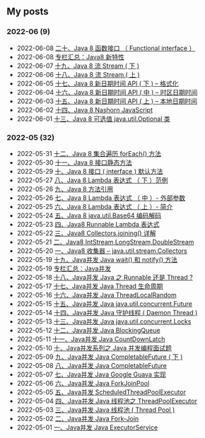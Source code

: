 ## My posts  
### **2022-06** (9)  
- 2022-06-08 [二十、Java 8 函数接口 （ Functional interface ）](https://tryrun.gitee.io/posts/783096c.html)  
- 2022-06-08 [专栏汇总：Java8 新特性](https://tryrun.gitee.io/posts/b4cd1e40.html)  
- 2022-06-07 [十九、Java 8 流 Stream ( 下 )](https://tryrun.gitee.io/posts/f4456923.html)  
- 2022-06-06 [十八、Java 8 流 Stream ( 上 )](https://tryrun.gitee.io/posts/62e87c35.html)  
- 2022-06-05 [十七、Java 8 新日期时间 API ( 下 ) – 格式化](https://tryrun.gitee.io/posts/1054668a.html)  
- 2022-06-04 [十六、Java 8 新日期时间 API ( 中 ) – 时区日期时间](https://tryrun.gitee.io/posts/65f9a50c.html)  
- 2022-06-03 [十五、Java 8 新日期时间 API ( 上 ) – 本地日期时间](https://tryrun.gitee.io/posts/a5516f38.html)  
- 2022-06-02 [十四、Java 8 Nashorn JavaScript](https://tryrun.gitee.io/posts/9a637408.html)  
- 2022-06-01 [十三、Java 8 可选值 java.util.Optional 类](https://tryrun.gitee.io/posts/3b70afd5.html)  
  
  
### **2022-05** (32)  
- 2022-05-31 [十二、Java 8 集合遍历 forEach() 方法](https://tryrun.gitee.io/posts/8d0e4be4.html)  
- 2022-05-30 [十一、Java 8 接口静态方法](https://tryrun.gitee.io/posts/e3c8b1a4.html)  
- 2022-05-29 [十、Java 8 接口 ( interface ) 默认方法](https://tryrun.gitee.io/posts/efaf0a50.html)  
- 2022-05-27 [八、Java 8 Lambda 表达式 （ 下 ）范例](https://tryrun.gitee.io/posts/6fd40a1c.html)  
- 2022-05-26 [九、Java 8 方法引用](https://tryrun.gitee.io/posts/4d9ed831.html)  
- 2022-05-26 [七、Java 8 Lambda 表达式 （ 中 ）- 外部参数](https://tryrun.gitee.io/posts/5fb1bf39.html)  
- 2022-05-25 [六、Java 8 Lambda 表达式 （ 上 ）- 简介](https://tryrun.gitee.io/posts/2bc5fe4b.html)  
- 2022-05-24 [五、Java 8 java.util.Base64 编码解码](https://tryrun.gitee.io/posts/d747711e.html)  
- 2022-05-23 [四、Java8 Runnable Lambda 表达式](https://tryrun.gitee.io/posts/2063f33b.html)  
- 2022-05-22 [三、Java8 Collectors.joining() 详解](https://tryrun.gitee.io/posts/76994fd6.html)  
- 2022-05-21 [二、Java8 IntStream,LongStream,DoubleStream](https://tryrun.gitee.io/posts/edc65d6d.html)  
- 2022-05-20 [一、Java8 收集器 – java.util.stream.Collectors](https://tryrun.gitee.io/posts/c2245ef4.html)  
- 2022-05-19 [十九、Java并发 Java wait() 和 notify() 方法](https://tryrun.gitee.io/posts/2b1d309b.html)  
- 2022-05-19 [专栏汇总：Java并发](https://tryrun.gitee.io/posts/718bea50.html)  
- 2022-05-18 [十八、Java并发 Java 之 Runnable 还是 Thread ?](https://tryrun.gitee.io/posts/c969ad4b.html)  
- 2022-05-17 [十七、Java并发 Java Thread 生命周期](https://tryrun.gitee.io/posts/9c8c1a2d.html)  
- 2022-05-16 [十六、Java并发 Java ThreadLocalRandom](https://tryrun.gitee.io/posts/9c264667.html)  
- 2022-05-15 [十五、Java并发 Java java.util.concurrent.Future](https://tryrun.gitee.io/posts/50778af3.html)  
- 2022-05-14 [十四、Java并发 Java 守护线程 ( Daemon Thread )](https://tryrun.gitee.io/posts/a36784de.html)  
- 2022-05-13 [十三、Java并发 Java java.util.concurrent.Locks](https://tryrun.gitee.io/posts/e2353faf.html)  
- 2022-05-12 [十二、Java并发 Java BlockingQueue](https://tryrun.gitee.io/posts/deede7ad.html)  
- 2022-05-11 [十一、Java并发 Java CountDownLatch](https://tryrun.gitee.io/posts/92030527.html)  
- 2022-05-10 [十、Java并发系列之 Java 并发编程面试题](https://tryrun.gitee.io/posts/774c589b.html)  
- 2022-05-09 [九、Java并发 Java CompletableFuture ( 下 )](https://tryrun.gitee.io/posts/47722b62.html)  
- 2022-05-08 [八、Java并发 Java CompletableFuture](https://tryrun.gitee.io/posts/1e640cc2.html)  
- 2022-05-07 [七、Java并发 Java Google Guava 实现](https://tryrun.gitee.io/posts/cb5d7b3f.html)  
- 2022-05-06 [六、Java并发 Java ForkJoinPool](https://tryrun.gitee.io/posts/b57a6e2b.html)  
- 2022-05-05 [五、Java并发 ScheduledThreadPoolExecutor](https://tryrun.gitee.io/posts/5975178e.html)  
- 2022-05-04 [四、Java并发 Java 线程池之 ThreadPoolExecutor](https://tryrun.gitee.io/posts/f6cd6d86.html)  
- 2022-05-03 [三、Java并发 Java 线程池 ( Thread Pool )](https://tryrun.gitee.io/posts/bd483eb7.html)  
- 2022-05-02 [二、Java并发 Java Fork-Join](https://tryrun.gitee.io/posts/4a515c30.html)  
- 2022-05-01 [一、Java并发 Java ExecutorService](https://tryrun.gitee.io/posts/d5817b6f.html)  
  
